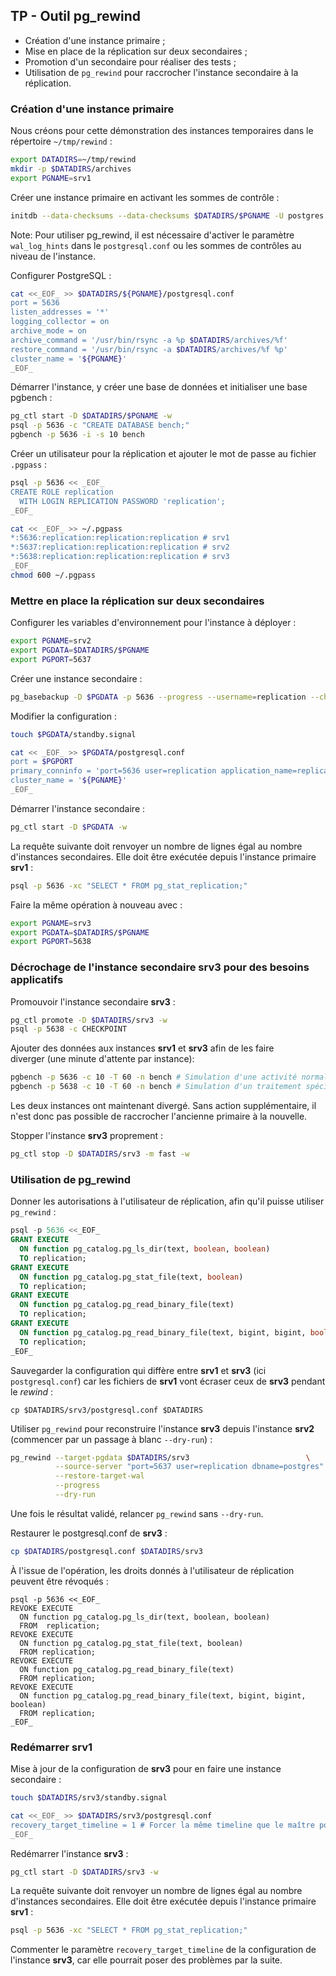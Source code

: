 ## TP - Outil pg_rewind

<div class="slide-content">

  * Création d'une instance primaire ;
  * Mise en place de la réplication sur deux secondaires ;
  * Promotion d'un secondaire pour réaliser des tests ;
  * Utilisation de `pg_rewind` pour raccrocher l'instance secondaire à la réplication.

</div>

<div class="notes">

### Création d'une instance primaire

Nous créons pour cette démonstration des instances temporaires dans le
répertoire `~/tmp/rewind` :

```bash
export DATADIRS=~/tmp/rewind
mkdir -p $DATADIRS/archives
export PGNAME=srv1
```

Créer une instance primaire en activant les sommes de contrôle :

```bash
initdb --data-checksums --data-checksums $DATADIRS/$PGNAME -U postgres
```

Note: Pour utiliser pg_rewind, il est nécessaire d'activer le paramètre
`wal_log_hints` dans le `postgresql.conf` ou les sommes de contrôles au niveau
de l'instance.

Configurer PostgreSQL :

```bash
cat <<_EOF_ >> $DATADIRS/${PGNAME}/postgresql.conf
port = 5636
listen_addresses = '*'
logging_collector = on
archive_mode = on
archive_command = '/usr/bin/rsync -a %p $DATADIRS/archives/%f'
restore_command = '/usr/bin/rsync -a $DATADIRS/archives/%f %p'
cluster_name = '${PGNAME}'
_EOF_
```

Démarrer l'instance, y créer une base de données et initialiser une base
pgbench :

```bash
pg_ctl start -D $DATADIRS/$PGNAME -w
psql -p 5636 -c "CREATE DATABASE bench;"
pgbench -p 5636 -i -s 10 bench
```

Créer un utilisateur pour la réplication et ajouter le mot de passe au
fichier `.pgpass` :

```bash
psql -p 5636 << _EOF_
CREATE ROLE replication
  WITH LOGIN REPLICATION PASSWORD 'replication';
_EOF_

cat << _EOF_ >> ~/.pgpass
*:5636:replication:replication:replication # srv1
*:5637:replication:replication:replication # srv2
*:5638:replication:replication:replication # srv3
_EOF_
chmod 600 ~/.pgpass
```

### Mettre en place la réplication sur deux secondaires

Configurer les variables d'environnement pour l'instance à déployer :

```bash
export PGNAME=srv2
export PGDATA=$DATADIRS/$PGNAME
export PGPORT=5637
```

Créer une instance secondaire :

```bash
pg_basebackup -D $PGDATA -p 5636 --progress --username=replication --checkpoint=fast
```

Modifier la configuration :

```bash
touch $PGDATA/standby.signal

cat << _EOF_ >> $PGDATA/postgresql.conf
port = $PGPORT
primary_conninfo = 'port=5636 user=replication application_name=replication_${PGNAME}'
cluster_name = '${PGNAME}'
_EOF_
```

Démarrer l'instance secondaire :

```bash
pg_ctl start -D $PGDATA -w
```

La requête suivante doit renvoyer un nombre de lignes égal au nombre
d'instances secondaires. Elle doit être exécutée depuis l'instance primaire
**srv1** :

```bash
psql -p 5636 -xc "SELECT * FROM pg_stat_replication;"
```

Faire la même opération à nouveau avec :

```bash
export PGNAME=srv3
export PGDATA=$DATADIRS/$PGNAME
export PGPORT=5638
```

### Décrochage de l'instance secondaire **srv3** pour des besoins applicatifs

Promouvoir l'instance secondaire **srv3** :

```bash
pg_ctl promote -D $DATADIRS/srv3 -w
psql -p 5638 -c CHECKPOINT
```

Ajouter des données aux instances **srv1** et **srv3** afin de les faire
diverger (une minute d'attente par instance):

```bash
pgbench -p 5636 -c 10 -T 60 -n bench # Simulation d'une activité normale sur l'instance srv1
pgbench -p 5638 -c 10 -T 60 -n bench # Simulation d'un traitement spécifique sur l'instance srv3
```

Les deux instances ont maintenant divergé. Sans action supplémentaire, il n'est
donc pas possible de raccrocher l'ancienne primaire à la nouvelle.

Stopper l'instance **srv3** proprement :

```bash
pg_ctl stop -D $DATADIRS/srv3 -m fast -w
```

### Utilisation de pg_rewind

Donner les autorisations à l'utilisateur de réplication, afin qu'il puisse
utiliser `pg_rewind` :

```sql
psql -p 5636 <<_EOF_
GRANT EXECUTE
  ON function pg_catalog.pg_ls_dir(text, boolean, boolean)
  TO replication;
GRANT EXECUTE
  ON function pg_catalog.pg_stat_file(text, boolean)
  TO replication;
GRANT EXECUTE
  ON function pg_catalog.pg_read_binary_file(text)
  TO replication;
GRANT EXECUTE
  ON function pg_catalog.pg_read_binary_file(text, bigint, bigint, boolean)
  TO replication;
_EOF_
```

Sauvegarder la configuration qui diffère entre **srv1** et **srv3** (ici
`postgresql.conf`) car les fichiers de **srv1** vont écraser ceux de **srv3**
pendant le _rewind_ :

```
cp $DATADIRS/srv3/postgresql.conf $DATADIRS
```

Utiliser `pg_rewind` pour reconstruire l'instance **srv3** depuis l'instance
**srv2** (commencer par un passage à blanc `--dry-run`) :

```bash
pg_rewind --target-pgdata $DATADIRS/srv3                          \
          --source-server "port=5637 user=replication dbname=postgres" \
          --restore-target-wal                                         \
          --progress                                                   \
          --dry-run
```

Une fois le résultat validé, relancer `pg_rewind` sans `--dry-run`.

Restaurer le postgresql.conf de **srv3** :

```bash
cp $DATADIRS/postgresql.conf $DATADIRS/srv3
```

À l'issue de l'opération, les droits donnés à l'utilisateur de réplication
peuvent être révoqués :

```
psql -p 5636 <<_EOF_
REVOKE EXECUTE
  ON function pg_catalog.pg_ls_dir(text, boolean, boolean)
  FROM  replication;
REVOKE EXECUTE
  ON function pg_catalog.pg_stat_file(text, boolean)
  FROM replication;
REVOKE EXECUTE
  ON function pg_catalog.pg_read_binary_file(text)
  FROM replication;
REVOKE EXECUTE
  ON function pg_catalog.pg_read_binary_file(text, bigint, bigint, boolean)
  FROM replication;
_EOF_
```

### Redémarrer srv1

Mise à jour de la configuration de **srv3** pour en faire une instance
secondaire :

```bash
touch $DATADIRS/srv3/standby.signal

cat <<_EOF_ >> $DATADIRS/srv3/postgresql.conf
recovery_target_timeline = 1 # Forcer la même timeline que le maître pour la recovery
_EOF_
```

Redémarrer l'instance **srv3** :

```bash
pg_ctl start -D $DATADIRS/srv3 -w
```

La requête suivante doit renvoyer un nombre de lignes égal au nombre
d'instances secondaires. Elle doit être exécutée depuis l'instance primaire
**srv1** :

```bash
psql -p 5636 -xc "SELECT * FROM pg_stat_replication;"
```

Commenter le paramètre `recovery_target_timeline` de la configuration de
l'instance **srv3**, car elle pourrait poser des problèmes par la suite.

</div>
